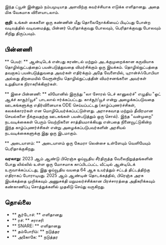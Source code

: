 இந்த ட்யூன் இன்னும் நம்பமுடியாத அளவிற்கு கவர்ச்சியாக எடுக்க எளிதானது. அதை மிக
வேகமாக விளையாடலாம்.

**குறி:** உங்கள் கைகளை ஒரு கண்ணின் மீது தொலைநோக்கியைப் பிடிப்பது போன்ற
வடிவத்தில் வடிவமைத்து, பின்னர் பெரிதாக்குவது போலவும், பெரிதாக்குவது போலவும்
சிறிது திருப்பவும்.

## பின்னணி
** பெயர்: ** ஆன்டிடெக் என்பது சுரண்டல் மற்றும் அடக்குமுறைக்கான கருவியாக
தொழில்நுட்பத்தைப் பயன்படுத்துவதை விமர்சிக்கும் ஒரு இயக்கம். தொழில்நுட்பத்தை
தவறாகப் பயன்படுத்துவதை அவர்கள் எதிர்க்கும் அதே வேளையில், டிரான்ச்ஃபோபியா அல்லது
திறமையில் வேரூன்றிய தொழில்நுட்பத்தின் விமர்சனங்களை அவர்கள் உறுதியாக
நிராகரிக்கிறார்கள்.

** இசை பின்னணி: ** லியோனில் இருந்து "லா சோரல் டெச் கானுலர்ச்" எழுதிய "ஓட் ஆக்ச்
காசூர்/யூச்" பாடலால் ஈர்க்கப்பட்டது. காச்சூர்/யூச் என்று அழைக்கப்படுவதை
ஊடகங்களுக்கு எதிர்வினையாக ODE செய்யப்பட்டது (காழ்ப்புணர்ச்சிகள், கலகக்காரர்கள்
என மொழிபெயர்க்கப்பட்டுள்ளது. அராசகவாத மற்றும் தீவிரமான செயல்களை நீக்குவதற்கு
ஊடகங்கள் பயன்படுத்தும் ஒரு சொல்). இந்த "வன்முறை" நடவடிக்கைகள் பெரும் வெற்றிகளை
சாத்தியமாக்கியது என்பதை நினைவூட்டுகின்ற இந்த காழ்ப்புணர்ச்சிகள் என்று
அழைக்கப்படுபவர்களின் அரசியல் நடவடிக்கைகளுக்கு இது ஒரு இடமாகும்.

** அடையாளம்: ** அடையாளம் ஒரு கேமரா லென்சை உள்ளேயும் வெளியேயும் பெரிதாக்குகிறது.

**வரலாறு:** 2023 ஆம் ஆண்டு பிரெஞ்சு ஓய்வூதிய சீர்திருத்த வேலைநிறுத்தங்களின் போது
லில்லில் உள்ள ஒரு மோசமாக காப்பிடப்பட்ட வீட்டில் ஆன்டிடெக் உருவாக்கப்பட்டது, இது
ஓய்வூதிய வயதை 64 ஆக உயர்த்தும் சட்டத் திட்டத்திற்கு எதிராகப் போராடியது. 2025 ஆம்
ஆண்டின் தொடக்கத்தில், பிரெஞ்சு அரசு இயக்கத்தை முறிக்கவும் அணுசக்தி
மறுமலர்ச்சிக்கான பிரச்சாரத்தை அதிகரிக்கவும் கண்காணிப்பு சொத்துக்களில் முதலீடு
செய்து வருகிறது.

## தொல்லை

* ** சூர்டோச்: ** எளிதானது
* ** ரச்: ** சராசரி
* ** SNARE: ** எளிதானது
* ** தம்போரிம்: ** நடுத்தர
* ** அகோகே: ** நடுத்தர
